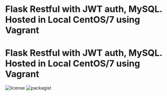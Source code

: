 # Flask Restful with JWT auth, MySQL. Hosted in Local CentOS/7 using Vagrant


# Flask Restful with JWT auth, MySQL. Hosted in Local CentOS/7 using Vagrant



![license](https://img.shields.io/github/license/farhan1988/flask-rest-auth-roles-jwt.svg?max=2592000)
![packagist](https://img.shields.io/packagist/v/farhan1988/flask-rest-auth-roles-jwt.svg?max=2592000)
